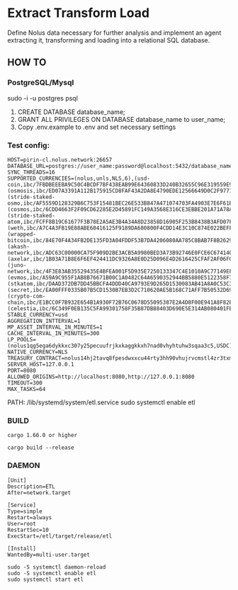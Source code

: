# Extract Transform Load
Define Nolus data necessary for further analysis and implement an agent extracting it, transforming and loading into a relational SQL database.

## HOW TO

### PostgreSQL/Mysql

sudo -i -u postgres
psql

1. CREATE DATABASE database_name;
2. GRANT ALL PRIVILEGES ON DATABASE database_name to user_name;
3. Copy .env.example to .env and set necessary settings

### Test config:
```
HOST=pirin-cl.nolus.network:26657
DATABASE_URL=postgres://user_name:password@localhost:5432/database_name
SYNC_THREADS=16
SUPPORTED_CURRENCIES=(nolus,unls,NLS,6),(usd-coin,ibc/7FBDBEEEBA9C50C4BCDF7BF438EAB99E64360833D240B32655C96E319559E911,USDC,6),(osmosis,ibc/ED07A3391A112B175915CD8FAF43A2DA8E4790EDE12566649D0C2F97716B8518,OSMO,6),(stride-staked-osmo,ibc/AF5559D128329B6C753F15481BEC26E533B847A471074703FA4903E7E6F61BA1,ST_OSMO,6),(cosmos,ibc/6CDD4663F2F09CD62285E2D45891FC149A3568E316CE3EBBE201A71A78A69388,ATOM,6),(stride-staked-atom,ibc/FCFF8B19C61677F3B78E2A5AE3B4A34A8D23858D16905F253B8438B3AFD07FF8,ST_ATOM,6),(weth,ibc/A7C4A3FB19E88ABE60416125F9189DA680800F4CDD14E3C10C874E022BEFF04C,WETH,18),(wrapped-bitcoin,ibc/84E70F4A34FB2DE135FD3A04FDDF53B7DA4206080AA785C8BAB7F8B26299A221,WBTC,8),(akash-network,ibc/ADC63C00000CA75F909D2BE3ACB5A9980BED3A73B92746E0FCE6C67414055459,AKT,6),(axelar,ibc/1B03A71B8E6F6EF424411DC9326A8E0D25D096E4D2616425CFAF2AF06F0FE717,AXL,6),(juno-network,ibc/4F3E83AB35529435E4BFEA001F5D935E7250133347C4E1010A9C77149EF0394C,JUNO,6),(evmos,ibc/A59A9C955F1AB8B76671B00C1A0482C64A6590352944BB5880E5122358F7E1CE,EVMOS,18),(stkatom,ibc/DAAD372DB7DD45BBCFA4DDD40CA9793E9D265D1530083AB41A8A0C53C3EBE865,STK_ATOM,6),(secret,ibc/EA00FFF0335B07B5CD1530B7EB3D2C710620AE5B168C71AFF7B50532D690E107,SCRT,6),(crypto-com-chain,ibc/E1BCC0F7B932E654B1A930F72B76C0678D55095387E2A4D8F00E941A8F82EE48,CRO,8),(celestia,ibc/6C349F0EB135C5FA99301758F35B87DB88403D690E5E314AB080401FEE4066E5,TIA,8)
STABLE_CURRENCY=usd
AGGREGATION_INTTERVAL=1
MP_ASSET_INTERVAL_IN_MINUTES=1
CACHE_INTERVAL_IN_MINUTES=300
LP_POOLS=(nolus1qg5ega6dykkxc307y25pecuufrjkxkaggkkxh7nad0vhyhtuhw3sqaa3c5,USDC)
NATIVE_CURRENCY=NLS
TREASURY_CONTRACT=nolus14hj2tavq8fpesdwxxcu44rty3hh90vhujrvcmstl4zr3txmfvw9s0k0puz
SERVER_HOST=127.0.0.1
PORT=8080
ALLOWED_ORIGINS=http://localhost:8080,http://127.0.0.1:8080
TIMEOUT=300
MAX_TASKS=64
```

PATH: /lib/systemd/system/etl.service
sudo systemctl enable etl

### BUILD

```
cargo 1.66.0 or higher

cargo build --release
```


### DAEMON

```
[Unit]
Description=ETL
After=network.target

[Service]
Type=simple
Restart=always
User=root
RestartSec=10
ExecStart=/etl/target/release/etl

[Install]
WantedBy=multi-user.target
```

```
sudo -S systemctl daemon-reload
sudo -S systemctl enable etl
sudo systemctl start etl
```
